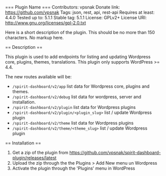 === Plugin Name ===
Contributors: vpsnak
Donate link: https://github.com/vpsnak
Tags: json, rest, api, rest-api
Requires at least: 4.4.0
Tested up to: 5.1.1
Stable tag: 5.1.1
License: GPLv2+
License URI: http://www.gnu.org/licenses/gpl-2.0.txt

Here is a short description of the plugin.  This should be no more than 150 characters.  No markup here.

== Description ==

This plugin is used to add endpoints for listing and updating Wordpress core, plugins, themes, translations.
This plugin only supports WordPress >= 4.4.

The new routes available will be:

* `/spirit-dashboard/v2/app` list data for Wordpress core, plugins and themes.
* `/spirit-dashboard/v2/debug` list data for wordpress, server and installation.
* `/spirit-dashboard/v2/plugin` list data for Wordpress plugins
* `/spirit-dashboard/v2/plugin/<plugin_slug>` list / update Wordpress plugin
* `/spirit-dashboard/v2/theme` list data for Wordpress plugins
* `/spirit-dashboard/v2/theme/<theme_slug>` list / update Wordpress plugin

== Installation ==

1. Get a zip of the plugin from https://github.com/vpsnak/spirit-dashboard-plugin/releases/latest
2. Upload the zip through the the Plugins > Add New menu un Wordpress
3. Activate the plugin through the 'Plugins' menu in WordPress